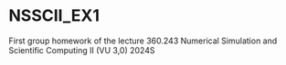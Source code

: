 # NSSCII_EX1
First group homework of the lecture 360.243 Numerical Simulation and Scientific Computing II (VU 3,0) 2024S
